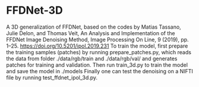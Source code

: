 # FFDNet-3D
A 3D generalization of FFDNet, based on the codes by Matias Tassano, Julie Delon, and Thomas Veit, An Analysis and Implementation of the FFDNet Image Denoising Method, Image Processing On Line, 9 (2019), pp. 1–25. https://doi.org/10.5201/ipol.2019.231
To train the model, first prepare the training samples (patches) by running prepare_patches.py, which reads the data from folder ./data/rgb/train and ./data/rgb/val/ and generates patches for training and validation.
Then run train_3d.py to train the model and save the model in ./models
Finally one can test the denoising on a NIFTI file by running test_ffdnet_ipol_3d.py.
